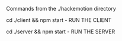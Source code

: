 Commands from the ./hackemotion directory

cd ./client && npm start - RUN THE CLIENT 

cd ./server && npm start - RUN THE SERVER
